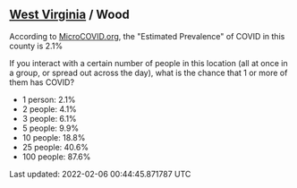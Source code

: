
## [West Virginia](/united-states/west-virginia) / Wood

According to [MicroCOVID.org](http://microcovid.org),
the "Estimated Prevalence" of COVID in this county is 2.1%

If you interact with a certain number of people in this location
(all at once in a group, or spread out across the day), what is the chance that
1 or more of them has COVID?

- 1 person: 2.1%
- 2 people: 4.1%
- 3 people: 6.1%
- 5 people: 9.9%
- 10 people: 18.8%
- 25 people: 40.6%
- 100 people: 87.6%

Last updated: 2022-02-06 00:44:45.871787 UTC
